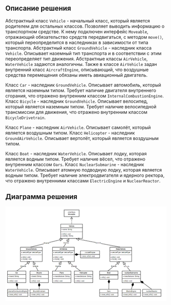 ## Описание решения

Абстрактный класс `Vehicle` - начальный класс, который является родителем для остальных классов. Позволяет выводить информацию о транспортном средстве. К нему подключен интерфейс `Moveable`, отражающий обязательство средств передвигаться, с методом `move()`, который переопределится в наследниках в зависимости от типа транспорта.
Абстрактный класс `GroundVehicle` - наследник класса `Vehicle`. Описывает наземный тип транспорта и в соответствии с этим переопределяет тип движения. Абстрактные классы `AirVehicle`, `WaterVehicle` задаются аналогичны.
Также в классе `AirVehicle` задан внутренний класс `AircraftEngine`, описывающий, что воздушные средства перемещения обязаны иметь авиационный двигатель.

Класс `Car` - наследник `GroundVehicle`. Описывает автомобиль, который является наземным типом. Требует наличие двигателя внутреннего сгорания, что отражено внутренним классом `InternalCombustionEngine`.
Класс `Bicycle` - наследник `GroundVehicle`. Описывает велосипед, который является наземным типом. Требует наличие велосипедной трансмиссии для движения, что отражено внутренним классом `BicycleDrivetrain`.

Класс `Plane` - наследник `AirVehicle`. Описывает самолёт, который является воздушным типом.
Класс `Helicopter` - наследник `GroundAirVehicle`. Описывает вертолёт, который является воздушным типом.

Класс `Boat` - наследник `WaterVehicle`. Описывает лодку, которая является водным типом. Требует наличие вёсел, что отражено внутренним классом `Oars`.
Класс `NuclearSubmarine` - наследник `WaterVehicle`. Описывает атомную подводную лодку, которая является водным типом. Требует наличие электродвигателя и ядерного ректора, что отражено внутренними классами `ElectricEngine` и `NuclearReactor`.

## Диаграмма решения

![Диаграмма](uml.png)

